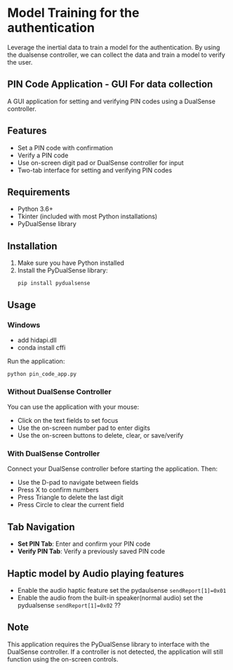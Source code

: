 # Model Training for the authentication 
Leverage the inertial data to train a model for the authentication.
By using the dualsense controller, we can collect the data and train a model to verify the user.


##  PIN Code Application - GUI For data collection

A GUI application for setting and verifying PIN codes using a DualSense controller.

## Features

- Set a PIN code with confirmation
- Verify a PIN code
- Use on-screen digit pad or DualSense controller for input
- Two-tab interface for setting and verifying PIN codes

## Requirements

- Python 3.6+
- Tkinter (included with most Python installations)
- PyDualSense library

## Installation

1. Make sure you have Python installed
2. Install the PyDualSense library:
   ```
   pip install pydualsense
   ```

## Usage


### Windows 

- add hidapi.dll
- conda install cffi

Run the application:
```
python pin_code_app.py
```

### Without DualSense Controller

You can use the application with your mouse:
- Click on the text fields to set focus
- Use the on-screen number pad to enter digits
- Use the on-screen buttons to delete, clear, or save/verify

### With DualSense Controller

Connect your DualSense controller before starting the application. Then:
- Use the D-pad to navigate between fields
- Press X to confirm numbers
- Press Triangle to delete the last digit
- Press Circle to clear the current field

## Tab Navigation

- **Set PIN Tab**: Enter and confirm your PIN code
- **Verify PIN Tab**: Verify a previously saved PIN code


## Haptic model by Audio playing features 

- Enable the audio haptic feature set the pydaulsense `sendReport[1]=0x01`
- Enable the audio from the built-in speaker(normal audio) set the pydualsense `sendReport[1]=0x02` ??

## Note

This application requires the PyDualSense library to interface with the DualSense controller. If a controller is not detected, the application will still function using the on-screen controls.